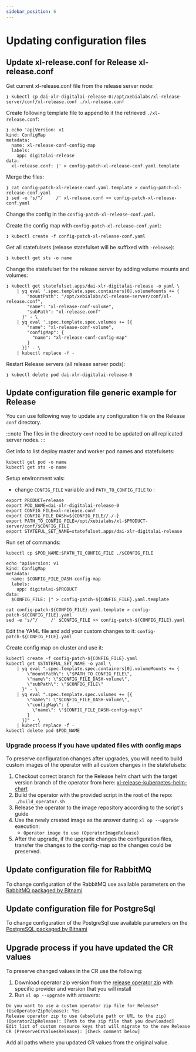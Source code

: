 ```yaml
---
sidebar_position: 6
---
```


# Updating configuration files

## Update xl-release.conf for Release xl-release.conf

Get current xl-release.conf file from the release server node:
```shell
❯ kubectl cp dai-xlr-digitalai-release-0:/opt/xebialabs/xl-release-server/conf/xl-release.conf ./xl-release.conf
```

Create following template file to append to it the retrieved `./xl-release.conf`:
```shell
❯ echo 'apiVersion: v1
kind: ConfigMap
metadata:
  name: xl-release-conf-config-map
  labels:
    app: digitalai-release
data:
  xl-release.conf: |' > config-patch-xl-release-conf.yaml.template
```

Merge the files:
```shell
❯ cat config-patch-xl-release-conf.yaml.template > config-patch-xl-release-conf.yaml
❯ sed -e 's/^/     /' xl-release.conf >> config-patch-xl-release-conf.yaml
```

Change the config in the `config-patch-xl-release-conf.yaml`.

Create the config map with `config-patch-xl-release-conf.yaml`:
```shell
❯ kubectl create -f config-patch-xl-release-conf.yaml
```

Get all statefulsets (release statefulset will be suffixed with `-release`):
```shell
❯ kubectl get sts -o name
```

Change the statefulset for the release server by adding volume mounts and volumes:
```shell
❯ kubectl get statefulset.apps/dai-xlr-digitalai-release -o yaml \
    | yq eval '.spec.template.spec.containers[0].volumeMounts += {
        "mountPath": "/opt/xebialabs/xl-release-server/conf/xl-release.conf",
        "name": "xl-release-conf-volume",
        "subPath": "xl-release.conf"
      }' - \
    | yq eval '.spec.template.spec.volumes += [{
        "name": "xl-release-conf-volume",
        "configMap": {
          "name": "xl-release-conf-config-map"
        }
      }]' - \
    | kubectl replace -f -
```

Restart Release servers (all release server pods):
```shell
❯ kubectl delete pod dai-xlr-digitalai-release-0
```

## Update configuration file generic example for Release

You can use following way to update any configuration file on the Release `conf` directory.

:::note
The files in the directory `conf` need to be updated on all replicated server nodes.
:::

Get info to list deploy master and worker pod names and statefulsets:
```shell
kubectl get pod -o name
kubectl get sts -o name
```

Setup environment vals:
- change `CONFIG_FILE` variable and `PATH_TO_CONFIG_FILE` to :
```shell
export PRODUCT=release
export POD_NAME=dai-xlr-digitalai-release-0
export CONFIG_FILE=xl-release.conf
export CONFIG_FILE_DASH=${CONFIG_FILE//./-}
export PATH_TO_CONFIG_FILE=/opt/xebialabs/xl-$PRODUCT-server/conf/$CONFIG_FILE
export STATEFUL_SET_NAME=statefulset.apps/dai-xlr-digitalai-release
```

Run set of commands:
```shell
kubectl cp $POD_NAME:$PATH_TO_CONFIG_FILE ./$CONFIG_FILE

echo "apiVersion: v1
kind: ConfigMap
metadata:
  name: $CONFIG_FILE_DASH-config-map
  labels:
    app: digitalai-$PRODUCT
data:
  $CONFIG_FILE: |" > config-patch-${CONFIG_FILE}.yaml.template
  
cat config-patch-${CONFIG_FILE}.yaml.template > config-patch-${CONFIG_FILE}.yaml
sed -e 's/^/     /' $CONFIG_FILE >> config-patch-${CONFIG_FILE}.yaml
```

Edit the YAML file and add your custom changes to it: `config-patch-${CONFIG_FILE}.yaml`

Create config map on cluster and use it:
```shell
kubectl create -f config-patch-${CONFIG_FILE}.yaml
kubectl get $STATEFUL_SET_NAME -o yaml \
    | yq eval ".spec.template.spec.containers[0].volumeMounts += {
        \"mountPath\": \"$PATH_TO_CONFIG_FILE\",
        \"name\": \"$CONFIG_FILE_DASH-volume\",
        \"subPath\": \"$CONFIG_FILE\"
      }" - \
    | yq eval ".spec.template.spec.volumes += [{
        \"name\": \"$CONFIG_FILE_DASH-volume\",
        \"configMap\": {
          \"name\": \"$CONFIG_FILE_DASH-config-map\"
        }
      }]" - \
    | kubectl replace -f -
kubectl delete pod $POD_NAME
```

### Upgrade process if you have updated files with config maps

To preserve configuration changes after upgrades, you will need to build custom images of the operator with all custom changes in
the statefulsets:
1. Checkout correct branch for the Release helm chart with the target version branch of the operator from here: [xl-release-kubernetes-helm-chart](https://github.com/xebialabs/xl-release-kubernetes-helm-chart)
2. Build the operator with the provided script in the root of the repo: `./build_operator.sh`
3. Release the operator to the image repository according to the script's guide
4. Use the newly created image as the answer during `xl op --upgrade` execution:
   - `Operator image to use (OperatorImageRelease)`
5. After the upgrade, if the upgrade changes the configuration files, transfer the changes to the config-map so the changes could be preserved.

## Update configuration file for RabbitMQ

To change configuration of the RabbitMQ use available parameters on the
[RabbitMQ packaged by Bitnami](https://github.com/bitnami/charts/tree/master/bitnami/rabbitmq#parameters)

## Update configuration file for PostgreSql

To change configuration of the PostgreSql use available parameters on the
[PostgreSQL packaged by Bitnami](https://github.com/bitnami/charts/tree/master/bitnami/postgresql#parameters)

## Upgrade process if you have updated the CR values

To preserve changed values in the CR use the following:
1. Download operator zip version from the [release operator zip](https://dist.xebialabs.com/customer/operator/release/)
with specific provider and version that you will install
2. Run `xl op --upgrade` with answers:
```
Do you want to use a custom operator zip file for Release? (UseOperatorZipRelease): Yes
Release operator zip to use (absolute path or URL to the zip) (OperatorZipRelease): [Path to the zip file that you downloaded]
Edit list of custom resource keys that will migrate to the new Release CR (PreserveCrValuesRelease): [Check comment below]
```
Add all paths where you updated CR values from the original value.
